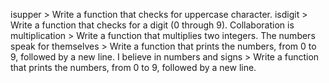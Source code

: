 isupper  >  Write a function that checks for uppercase character.
isdigit > Write a function that checks for a digit (0 through 9).
Collaboration is multiplication > Write a function that multiplies two integers.
 The numbers speak for themselves > Write a function that prints the numbers, from 0 to 9, followed by a new line.
I believe in numbers and signs > Write a function that prints the numbers, from 0 to 9, followed by a new line.




